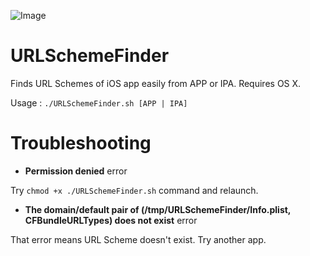 ![Image](https://farm6.staticflickr.com/5658/21649847203_477b24cccd_o.png)

# URLSchemeFinder
Finds URL Schemes of iOS app easily from APP or IPA. Requires OS X.

Usage : `./URLSchemeFinder.sh [APP | IPA]`

# Troubleshooting

- **Permission denied** error

 Try `chmod +x ./URLSchemeFinder.sh` command and relaunch.

- **The domain/default pair of (/tmp/URLSchemeFinder/Info.plist, CFBundleURLTypes) does not exist** error

 That error means URL Scheme doesn't exist. Try another app.